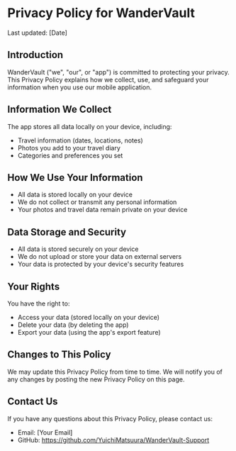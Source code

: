 # Privacy Policy for WanderVault

Last updated: [Date]

## Introduction
WanderVault ("we", "our", or "app") is committed to protecting your privacy. This Privacy Policy explains how we collect, use, and safeguard your information when you use our mobile application.

## Information We Collect
The app stores all data locally on your device, including:
- Travel information (dates, locations, notes)
- Photos you add to your travel diary
- Categories and preferences you set

## How We Use Your Information
- All data is stored locally on your device
- We do not collect or transmit any personal information
- Your photos and travel data remain private on your device

## Data Storage and Security
- All data is stored securely on your device
- We do not upload or store your data on external servers
- Your data is protected by your device's security features

## Your Rights
You have the right to:
- Access your data (stored locally on your device)
- Delete your data (by deleting the app)
- Export your data (using the app's export feature)

## Changes to This Policy
We may update this Privacy Policy from time to time. We will notify you of any changes by posting the new Privacy Policy on this page.

## Contact Us
If you have any questions about this Privacy Policy, please contact us:
- Email: [Your Email]
- GitHub: https://github.com/YuichiMatsuura/WanderVault-Support 